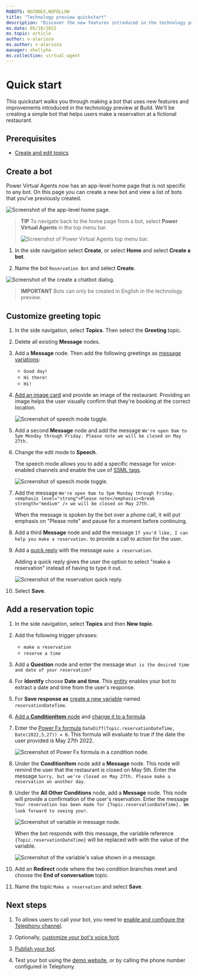 ```yaml
---
ROBOTS: NOINDEX,NOFOLLOW
title: "Technology preview quickstart"
description: "Discover the new features introduced in the technology preview at Build."
ms.date: 05/10/2022
ms.topic: article
author: v-alarioza
ms.author: v-alarioza
manager: shellyha
ms.collection: virtual-agent
---
```


# Quick start

This quickstart walks you through making a bot that uses new features and improvements introduced in the technology preview at Build. We'll be creating a simple bot that helps users make a reservation at a fictional restaurant.

## Prerequisites

- [Create and edit topics](authoring-create-edit-topics.md)

## Create a bot

Power Virtual Agents now has an app-level home page that is not specific to any bot. On this page you can create a new bot and view a list of bots that you've previously created.

![Screenshot of the app-level home page.](media/build-2022-quickstart/new-bot1.png)

> **TIP**
> To navigate back to the home page from a bot, select **Power Virtual Agents** in the top menu bar.
>
> ![Screenshot of Power Virtual Agents top menu bar.](media/build-2022-quickstart/go-home.png)

1. In the side navigation select **Create**, or select **Home** and select **Create a bot**.

1. Name the bot `Reservation Bot` and select **Create**.

![Screenshot of the create a chatbot dialog.](media/build-2022-quickstart/new-bot2.png)

> **IMPORTANT**
> Bots can only be created in English in the technology preview.

## Customize greeting topic

1. In the side navigation, select **Topics**. Then select the **Greeting** topic.

1. Delete all existing **Message** nodes.

1. Add a **Message** node. Then add the following greetings as [message variations](authoring-create-edit-topics.md#message-variations):
    - `Good day!`
    - `Hi there!`
    - `Hi!`

1. [Add an image card](advanced-cards.md#image-card) and provide an image of the restaurant. Providing an image helps the user visually confirm that they're booking at the correct location.

    ![Screenshot of speech mode toggle.](media/build-2022-quickstart/image-card.png)

1. Add a second **Message** node and add the message `We're open 9am to 5pm Monday through Friday. Please note we will be closed on May 27th.`

1. Change the edit mode to **Speech**.

   The speech mode allows you to add a specific message for voice-enabled channels and enable the use of [SSML tags](advanced-custom-speech-ssml.md).

    ![Screenshot of speech mode toggle.](media/build-2022-quickstart/message-speech-mode.png)

1. Add the message `We're open 9am to 5pm Monday through Friday. <emphasis level="strong">Please note</emphasis><break strength="medium" /> we will be closed on May 27th.`

   When the message is spoken by the bot over a phone call, it will put emphasis on "Please note" and pause for a moment before continuing.

1. Add a third **Message** node and add the message `If you'd like, I can help you make a reservation.` to provide a call to action for the user.

1. Add a [quick reply](authoring-create-edit-topics.md#quick-replies) with the message `make a reservation`.

   Adding a quick reply gives the user the option to select "make a reservation" instead of having to type it out.

   ![Screenshot of the reservation quick reply.](media/build-2022-quickstart/quick-reply.png)

1. Select **Save**.

## Add a reservation topic

1. In the side navigation, select **Topics** and then **New topic**.

1. Add the following trigger phrases:
    - `make a reservation`
    - `reserve a time`

1. Add a **Question** node and enter the message `What is the desired time and date of your reservation?`

1. For **Identify** choose **Date and time**. This [entity](advanced-entities-slot-filling.md) enables your bot to extract a date and time from the user's response.

1. For **Save response as** [create a new variable](authoring-variables.md) named `reservationDateTime`.

1. [Add a **ConditionItem** node](authoring-create-edit-topics.md#add-a-condition) and [change it to a formula](advanced-power-fx.md#use-power-fx-as-a-condition).

1. Enter the [Power Fx formula](advanced-power-fx.md) `DateDiff(Topic.reservationDateTime, Date(2022,5,27)) = 0`. This formula will evaluate to true if the date the user provided is May 27th 2022.

    ![Screenshot of Power Fx formula in a condition node.](media/build-2022-quickstart/condition-formula.png)

1. Under the **ConditionItem** node add a **Message** node. This node will remind the user that the restaurant is closed on May 5th. Enter the message `Sorry, but we're closed on May 27th. Please make a reservation on another day.`

1. Under the **All Other Conditions** node, add a **Message** node. This node will provide a confirmation of the user's reservation. Enter the message `Your reservation has been made for {Topic.reservationDateTime}. We look forward to seeing you!`.

    ![Screenshot of variable in message node.](media/build-2022-quickstart/variable-reference.png)

   When the bot responds with this message, the variable reference `{Topic.reservationDateTime}` will be replaced with with the value of the variable.

    ![Screenshot of the variable's value shown in a message.](media/build-2022-quickstart/variable-replaced.png)

1. Add an **Redirect** node where the two condition branches meet and choose the **End of conversation** topic.

1. Name the topic `Make a reservation` and select **Save**.

## Next steps

1. To allows users to call your bot, you need to [enable and configure the Telephony channel](publication-connect-bot-to-telephony.md).

1. Optionally, [customize your bot's voice font](advanced-speech-settings.md).

1. [Publish your bot](publication-fundamentals-publish-channels.md).

1. Test your bot using the [demo website](publication-connect-bot-to-web-channels.md), or by calling the phone number configured in Telephony.
